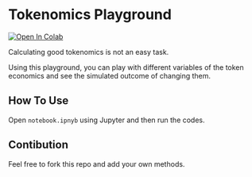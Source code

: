 # Tokenomics Playground

[![Open In Colab](https://colab.research.google.com/assets/colab-badge.svg)](https://colab.research.google.com/github/thesepehrm/tokenomics-playground/blob/master/collab.ipynb)

Calculating good tokenomics is not an easy task. 
 
Using this playground, you can play with different variables of the token economics and see the simulated outcome of changing them.

## How To Use

Open `notebook.ipnyb` using Jupyter and then run the codes.

## Contibution

Feel free to fork this repo and add your own methods.
